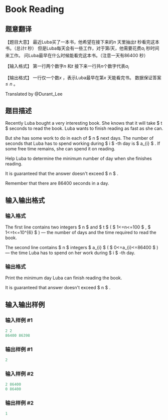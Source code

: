 # Book Reading

## 题意翻译

【题目大意】 最近Luba买了一本书，他希望在接下来的$n$ 天里抽出$t$ 秒看完这本书。（总计$t$ 秒） 但是Luba每天会有一些工作，对于第$i$天，他需要花费$a_i$ 秒时间来工作。 问Luba最早在什么时候能看完这本书。（注意一天有$86400$ 秒）

【输入格式】 第一行两个数字$n$ 和$t$ 接下来一行共$n$个数字代表$a_i$

【输出格式】 一行仅一个数$x$ ，表示Luba最早在第$x$ 天能看完书。 数据保证答案$\leq n$ 。

Translated by @Durant_Lee 

## 题目描述

Recently Luba bought a very interesting book. She knows that it will take $ t $ seconds to read the book. Luba wants to finish reading as fast as she can.

But she has some work to do in each of $ n $ next days. The number of seconds that Luba has to spend working during $ i $ -th day is $ a_{i} $ . If some free time remains, she can spend it on reading.

Help Luba to determine the minimum number of day when she finishes reading.

It is guaranteed that the answer doesn't exceed $ n $ .

Remember that there are 86400 seconds in a day.

## 输入输出格式

### 输入格式

The first line contains two integers $ n $ and $ t $ ( $ 1<=n<=100 $ , $ 1<=t<=10^{6} $ ) — the number of days and the time required to read the book.

The second line contains $ n $ integers $ a_{i} $ ( $ 0<=a_{i}<=86400 $ ) — the time Luba has to spend on her work during $ i $ -th day.

### 输出格式

Print the minimum day Luba can finish reading the book.

It is guaranteed that answer doesn't exceed $ n $ .

## 输入输出样例

### 输入样例 #1

```cpp
2 2
86400 86398

```
### 输出样例 #1

```cpp
2

```
### 输入样例 #2

```cpp
2 86400
0 86400

```
### 输出样例 #2

```cpp
1

```

